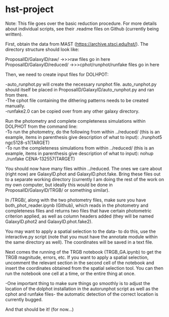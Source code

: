 # hst-project
Note: This file goes over the basic reduction procedure. For more details about individual scripts, see their .readme files on Github (currently being written).

First, obtain the data from MAST (https://archive.stsci.edu/hst/). The directory structure should look like:  

ProposalID/GalaxyID/raw/ ->>>raw files go in here  
ProposalID/GalaxyID/reduced/ ->>>cphot/runphot/runfake files go in here  

Then, we need to create input files for DOLHPOT:  

-auto_runphot.py will create the necessary runphot file. auto_runphot.py should itself be placed in ProposalID/GalaxyID/auto_runphot.py and ran from there.  
-The cphot file containing the dithering patterns needs to be created manually.  
-runfake2.0 can be copied over from any other galaxy directory.  

Run the photometry and complete completeness simulations within DOLPHOT from the command line:  
-To run the photometry, do the following from within ../reduced/ (this is an example, items in parenthesis give description of what to input): ./runphot5 ngc5128-s1(TARGET)  
-To run the completeness simulations from within ../reduced/ (this is an example, items in parenthesis give description of what to input): nohup ./runfake CENA-132557(TARGET)  

You should now have many files within ../reduced. The ones we care about (right now) are GalaxyID.phot and GalaxyID.phot.fake. Bring these files out to a separate working directory (currently I am doing the rest of the work on my own computer, but ideally this would be done in ProposalID/GalaxyID/TRGB/ or something similar).  

In /TRGB/, along with the two photometry files, make sure you have both_phot_reader.ipynb (Github), which reads in the photometry and completeness files and returns two files that have certain photometric criterion applied, as well as column headers added (they will be named GalaxyID.phot2 and GalaxyID.phot.fake2).  

You may want to apply a spatial selection to the data- to do this, use the interactive.py script (note that you must have the annotate module within the same directory as well). The coordinates will be saved in a text file.  

Next comes the running of the TRGB notebook (TRGB_GA.ipynb) to get the TRGB magnitude, errors, etc. If you want to apply a spatial selection, uncomment the relevant section in the second cell of the notebook and insert the coordinates obtained from the spatial selection tool. You can then run the notebook one cell at a time, or the entire thing at once.  

-One important thing to make sure things go smoothly is to adjust the location of the dolphot installation in the autorunphot script as well as the cphot and runfake files- the automatic detection of the correct location is currently bugged. 

And that should be it! (for now...)
